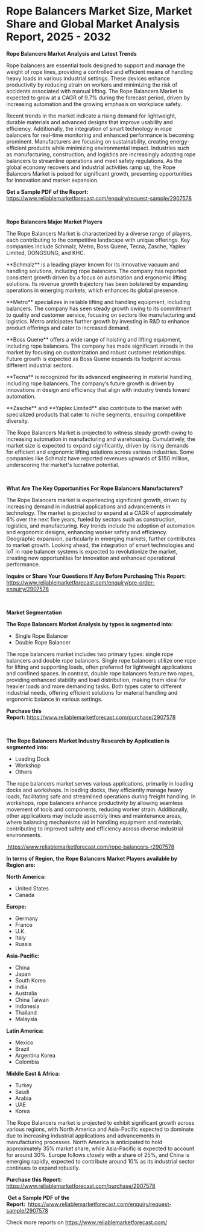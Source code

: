 <p><h1>Rope Balancers Market Size, Market Share and Global Market Analysis Report, 2025 - 2032</h1></p><p><strong>Rope Balancers Market Analysis and Latest Trends</strong></p>
<p><p>Rope balancers are essential tools designed to support and manage the weight of rope lines, providing a controlled and efficient means of handling heavy loads in various industrial settings. These devices enhance productivity by reducing strain on workers and minimizing the risk of accidents associated with manual lifting. The Rope Balancers Market is expected to grow at a CAGR of 9.7% during the forecast period, driven by increasing automation and the growing emphasis on workplace safety.</p><p>Recent trends in the market indicate a rising demand for lightweight, durable materials and advanced designs that improve usability and efficiency. Additionally, the integration of smart technology in rope balancers for real-time monitoring and enhanced performance is becoming prominent. Manufacturers are focusing on sustainability, creating energy-efficient products while minimizing environmental impact. Industries such as manufacturing, construction, and logistics are increasingly adopting rope balancers to streamline operations and meet safety regulations. As the global economy recovers and industrial activities ramp up, the Rope Balancers Market is poised for significant growth, presenting opportunities for innovation and market expansion.</p></p>
<p><strong>Get a Sample PDF of the Report:&nbsp;</strong> <a href="https://www.reliablemarketforecast.com/enquiry/request-sample/2907578?utm_campaign=2603&utm_medium=2&utm_source=Github&utm_content=ia&utm_term=12032025&utm_id=rope-balancers">https://www.reliablemarketforecast.com/enquiry/request-sample/2907578</a></p>
<p>&nbsp;</p>
<p><strong>Rope Balancers Major Market Players</strong></p>
<p><p>The Rope Balancers Market is characterized by a diverse range of players, each contributing to the competitive landscape with unique offerings. Key companies include Schmalz, Metro, Boss Quene, Tecna, Zasche, Yaplex Limited, DONGSUNG, and KHC. </p><p>**Schmalz** is a leading player known for its innovative vacuum and handling solutions, including rope balancers. The company has reported consistent growth driven by a focus on automation and ergonomic lifting solutions. Its revenue growth trajectory has been bolstered by expanding operations in emerging markets, which enhances its global presence.</p><p>**Metro** specializes in reliable lifting and handling equipment, including balancers. The company has seen steady growth owing to its commitment to quality and customer service, focusing on sectors like manufacturing and logistics. Metro anticipates further growth by investing in R&D to enhance product offerings and cater to increased demand.</p><p>**Boss Quene** offers a wide range of hoisting and lifting equipment, including rope balancers. The company has made significant inroads in the market by focusing on customization and robust customer relationships. Future growth is expected as Boss Quene expands its footprint across different industrial sectors.</p><p>**Tecna** is recognized for its advanced engineering in material handling, including rope balancers. The company’s future growth is driven by innovations in design and efficiency that align with industry trends toward automation.</p><p>**Zasche** and **Yaplex Limited** also contribute to the market with specialized products that cater to niche segments, ensuring competitive diversity. </p><p>The Rope Balancers Market is projected to witness steady growth owing to increasing automation in manufacturing and warehousing. Cumulatively, the market size is expected to expand significantly, driven by rising demands for efficient and ergonomic lifting solutions across various industries. Some companies like Schmalz have reported revenues upwards of $150 million, underscoring the market's lucrative potential.</p></p>
<p>&nbsp;</p>
<p><strong>What Are The Key Opportunities For Rope Balancers Manufacturers?</strong></p>
<p><p>The Rope Balancers market is experiencing significant growth, driven by increasing demand in industrial applications and advancements in technology. The market is projected to expand at a CAGR of approximately 6% over the next five years, fueled by sectors such as construction, logistics, and manufacturing. Key trends include the adoption of automation and ergonomic designs, enhancing worker safety and efficiency. Geographic expansion, particularly in emerging markets, further contributes to market growth. Looking ahead, the integration of smart technologies and IoT in rope balancer systems is expected to revolutionize the market, creating new opportunities for innovation and enhanced operational performance.</p></p>
<p><strong>Inquire or Share Your Questions If Any Before Purchasing This Report:</strong> <a href="https://www.reliablemarketforecast.com/enquiry/pre-order-enquiry/2907578?utm_campaign=2603&utm_medium=2&utm_source=Github&utm_content=ia&utm_term=12032025&utm_id=rope-balancers">https://www.reliablemarketforecast.com/enquiry/pre-order-enquiry/2907578</a></p>
<p>&nbsp;</p>
<p><strong>Market Segmentation</strong></p>
<p><strong>The Rope Balancers Market Analysis by types is segmented into:</strong></p>
<p><ul><li>Single Rope Balancer</li><li>Double Rope Balancer</li></ul></p>
<p><p>The rope balancers market includes two primary types: single rope balancers and double rope balancers. Single rope balancers utilize one rope for lifting and supporting loads, often preferred for lightweight applications and confined spaces. In contrast, double rope balancers feature two ropes, providing enhanced stability and load distribution, making them ideal for heavier loads and more demanding tasks. Both types cater to different industrial needs, offering efficient solutions for material handling and ergonomic balance in various settings.</p></p>
<p><strong>Purchase this Report:&nbsp;</strong><a href="https://www.reliablemarketforecast.com/purchase/2907578?utm_campaign=2603&utm_medium=2&utm_source=Github&utm_content=ia&utm_term=12032025&utm_id=rope-balancers">https://www.reliablemarketforecast.com/purchase/2907578</a></p>
<p>&nbsp;</p>
<p><strong>The Rope Balancers Market Industry Research by Application is segmented into:</strong></p>
<p><ul><li>Loading Dock</li><li>Workshop</li><li>Others</li></ul></p>
<p><p>The rope balancers market serves various applications, primarily in loading docks and workshops. In loading docks, they efficiently manage heavy loads, facilitating safe and streamlined operations during freight handling. In workshops, rope balancers enhance productivity by allowing seamless movement of tools and components, reducing worker strain. Additionally, other applications may include assembly lines and maintenance areas, where balancing mechanisms aid in handling equipment and materials, contributing to improved safety and efficiency across diverse industrial environments.</p></p>
<p><a href="https://www.reliablemarketforecast.com/rope-balancers-r2907578?utm_campaign=2603&utm_medium=2&utm_source=Github&utm_content=ia&utm_term=12032025&utm_id=rope-balancers">&nbsp;https://www.reliablemarketforecast.com/rope-balancers-r2907578</a></p>
<p><strong>In terms of Region, the Rope Balancers Market Players available by Region are:</strong></p>
<p>
    <p> <strong> North America: </strong>
        <ul>
            <li>United States</li>
            <li>Canada</li>
        </ul>
        </p> 
    <p> <strong> Europe: </strong>
        <ul>
            <li>Germany</li>
            <li>France</li>
            <li>U.K.</li>
            <li>Italy</li>
            <li>Russia</li>
        </ul>
        </p> 
    <p> <strong> Asia-Pacific: </strong>
        <ul>
            <li>China</li>
            <li>Japan</li>
            <li>South Korea</li>
            <li>India</li>
            <li>Australia</li>
            <li>China Taiwan</li>
            <li>Indonesia</li>
            <li>Thailand</li>
            <li>Malaysia</li>
        </ul>
        </p> 
    <p> <strong> Latin America: </strong>
        <ul>
            <li>Mexico</li>
            <li>Brazil</li>
            <li>Argentina Korea</li>
            <li>Colombia</li>
        </ul>
        </p> 
    <p> <strong> Middle East & Africa: </strong>
        <ul>
            <li>Turkey</li>
            <li>Saudi</li>
            <li>Arabia</li>
            <li>UAE</li>
            <li>Korea</li>
        </ul>
    </p>
    </p>
<p><p>The Rope Balancers market is projected to exhibit significant growth across various regions, with North America and Asia-Pacific expected to dominate due to increasing industrial applications and advancements in manufacturing processes. North America is anticipated to hold approximately 35% market share, while Asia-Pacific is expected to account for around 30%. Europe follows closely with a share of 25%, and China is emerging rapidly, expected to contribute around 10% as its industrial sector continues to expand robustly.</p></p>
<p><strong>Purchase this Report: </strong><a href="https://www.reliablemarketforecast.com/purchase/2907578?utm_campaign=2603&utm_medium=2&utm_source=Github&utm_content=ia&utm_term=12032025&utm_id=rope-balancers">https://www.reliablemarketforecast.com/purchase/2907578</a></p>
<p>&nbsp;<strong>Get a Sample PDF of the Report:&nbsp;&nbsp;</strong><a href="https://www.reliablemarketforecast.com/enquiry/request-sample/2907578?utm_campaign=2603&utm_medium=2&utm_source=Github&utm_content=ia&utm_term=12032025&utm_id=rope-balancers">https://www.reliablemarketforecast.com/enquiry/request-sample/2907578</a></p>
<p><strong></strong></p>
<p>Check more reports on <a href="https://www.reliablemarketforecast.com/?utm_campaign=2603&utm_medium=2&utm_source=Github&utm_content=ia&utm_term=12032025&utm_id=rope-balancers">https://www.reliablemarketforecast.com/</a></p>